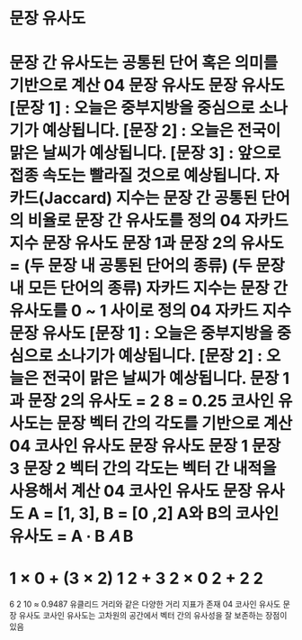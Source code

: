 # 문장 유사도

문장 간 유사도는 공통된 단어 혹은 의미를 기반으로 계산
04
문장 유사도
문장 유사도
[문장 1] : 오늘은 중부지방을 중심으로 소나기가 예상됩니다.
[문장 2] : 오늘은 전국이 맑은 날씨가 예상됩니다.
[문장 3] : 앞으로 접종 속도는 빨라질 것으로 예상됩니다.
자카드(Jaccard) 지수는 문장 간 공통된 단어의 비율로 문장 간 유사도를 정의
04
자카드 지수
문장 유사도
문장 1과 문장 2의 유사도 =
(두 문장 내 공통된 단어의 종류)
(두 문장 내 모든 단어의 종류)
자카드 지수는 문장 간 유사도를 0 ~ 1 사이로 정의
04
자카드 지수
문장 유사도
[문장 1] : 오늘은 중부지방을 중심으로 소나기가 예상됩니다.
[문장 2] : 오늘은 전국이 맑은 날씨가 예상됩니다.
문장 1과 문장 2의 유사도 =
2
8
= 0.25
코사인 유사도는 문장 벡터 간의 각도를 기반으로 계산
04
코사인 유사도
문장 유사도
문장 1
문장 3
문장 2
벡터 간의 각도는 벡터 간 내적을 사용해서 계산
04
코사인 유사도
문장 유사도
A = [1, 3], B = [0 ,2]
A와 B의 코사인 유사도 =
A ∙ B
𝐴 B
=
1 × 0 + (3 × 2)
1
2 + 3
2 × 0
2 + 2
2
=
6
2 10
≈ 0.9487
유클리드 거리와 같은 다양한 거리 지표가 존재
04
코사인 유사도
문장 유사도
코사인 유사도는 고차원의 공간에서 벡터 간의 유사성을 잘 보존하는 장점이 있음
